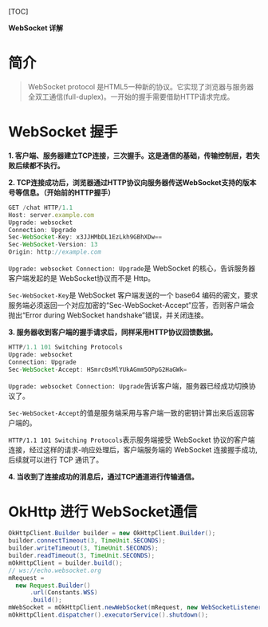 [TOC]

**WebSocket 详解**

# 简介

>WebSocket protocol 是HTML5一种新的协议。它实现了浏览器与服务器全双工通信(full-duplex)。一开始的握手需要借助HTTP请求完成。

# WebSocket 握手

**1. 客户端、服务器建立TCP连接，三次握手。这是通信的基础，传输控制层，若失败后续都不执行。**

**2. TCP连接成功后，浏览器通过HTTP协议向服务器传送WebSocket支持的版本号等信息。（开始前的HTTP握手）**

```javascript
GET /chat HTTP/1.1
Host: server.example.com
Upgrade: websocket
Connection: Upgrade
Sec-WebSocket-Key: x3JJHMbDL1EzLkh9GBhXDw==
Sec-WebSocket-Version: 13
Origin: http://example.com
```

`Upgrade: websocket Connection: Upgrade`是 WebSocket 的核心，告诉服务器客户端发起的是 WebSocket协议而不是 Http。

`Sec-WebSocket-Key`是 WebSocket 客户端发送的一个 base64 编码的密文，要求服务端必须返回一个对应加密的“Sec-WebSocket-Accept”应答，否则客户端会抛出“Error during WebSocket handshake”错误，并关闭连接。

**3. 服务器收到客户端的握手请求后，同样采用HTTP协议回馈数据。**
 
 ```javascript
HTTP/1.1 101 Switching Protocols
Upgrade: websocket
Connection: Upgrade
Sec-WebSocket-Accept: HSmrc0sMlYUkAGmm5OPpG2HaGWk=
 ```
`Upgrade: websocket Connection: Upgrade`告诉客户端，服务器已经成功切换协议了。

`Sec-WebSocket-Accept`的值是服务端采用与客户端一致的密钥计算出来后返回客户端的。

`HTTP/1.1 101 Switching Protocols`表示服务端接受 WebSocket 协议的客户端连接，经过这样的请求-响应处理后，客户端服务端的 WebSocket 连接握手成功, 后续就可以进行 TCP 通讯了。

**4. 当收到了连接成功的消息后，通过TCP通道进行传输通信。**


# OkHttp 进行 WebSocket通信 

```java
OkHttpClient.Builder builder = new OkHttpClient.Builder();
builder.connectTimeout(3, TimeUnit.SECONDS);
builder.writeTimeout(3, TimeUnit.SECONDS);
builder.readTimeout(3, TimeUnit.SECONDS);
mOkHttpClient = builder.build();
// ws://echo.websocket.org
mRequest =
  new Request.Builder()
      .url(Constants.WSS)
      .build();
mWebSocket = mOkHttpClient.newWebSocket(mRequest, new WebSocketListener());
mOkHttpClient.dispatcher().executorService().shutdown();
```

